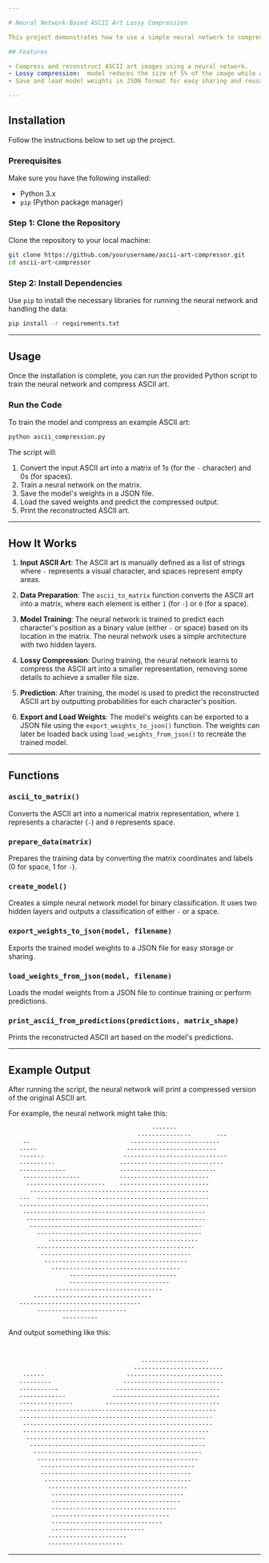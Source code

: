 ```yaml
---

# Neural Network-Based ASCII Art Lossy Compression

This project demonstrates how to use a simple neural network to compress ASCII art in a lossy way. The neural network learns to predict the structure of an ASCII image, reducing its size while maintaining a recognizable form.

## Features

- Compress and reconstruct ASCII art images using a neural network.
- Lossy compression:  model reduces the size of 5% of the image while attempting to preserve the important visual structure. Additionally, by reducing the length of the floating point numbers and altering the json structure, it is possible to further reduce the size of     the weights.
- Save and load model weights in JSON format for easy sharing and reusability.

---
```


## Installation

Follow the instructions below to set up the project.

### Prerequisites

Make sure you have the following installed:

- Python 3.x
- `pip` (Python package manager)

### Step 1: Clone the Repository

Clone the repository to your local machine:

```bash
git clone https://github.com/yourusername/ascii-art-compressor.git
cd ascii-art-compressor
```

### Step 2: Install Dependencies

Use `pip` to install the necessary libraries for running the neural network and handling the data:

```bash
pip install -r requirements.txt
```



---

## Usage

Once the installation is complete, you can run the provided Python script to train the neural network and compress ASCII art.

### Run the Code

To train the model and compress an example ASCII art:

```bash
python ascii_compression.py
```

The script will:

1. Convert the input ASCII art into a matrix of 1s (for the `-` character) and 0s (for spaces).
2. Train a neural network on the matrix.
3. Save the model's weights in a JSON file.
4. Load the saved weights and predict the compressed output.
5. Print the reconstructed ASCII art.

---

## How It Works

1. **Input ASCII Art**: The ASCII art is manually defined as a list of strings where `-` represents a visual character, and spaces represent empty areas.
   
2. **Data Preparation**: The `ascii_to_matrix` function converts the ASCII art into a matrix, where each element is either `1` (for `-`) or `0` (for a space).

3. **Model Training**: The neural network is trained to predict each character's position as a binary value (either `-` or space) based on its location in the matrix. The neural network uses a simple architecture with two hidden layers.

4. **Lossy Compression**: During training, the neural network learns to compress the ASCII art into a smaller representation, removing some details to achieve a smaller file size.

5. **Prediction**: After training, the model is used to predict the reconstructed ASCII art by outputting probabilities for each character's position.

6. **Export and Load Weights**: The model's weights can be exported to a JSON file using the `export_weights_to_json()` function. The weights can later be loaded back using `load_weights_from_json()` to recreate the trained model.

---

## Functions

### `ascii_to_matrix()`

Converts the ASCII art into a numerical matrix representation, where `1` represents a character (`-`) and `0` represents space.

### `prepare_data(matrix)`

Prepares the training data by converting the matrix coordinates and labels (0 for space, 1 for `-`).

### `create_model()`

Creates a simple neural network model for binary classification. It uses two hidden layers and outputs a classification of either `-` or a space.

### `export_weights_to_json(model, filename)`

Exports the trained model weights to a JSON file for easy storage or sharing.

### `load_weights_from_json(model, filename)`

Loads the model weights from a JSON file to continue training or perform predictions.

### `print_ascii_from_predictions(predictions, matrix_shape)`

Prints the reconstructed ASCII art based on the model's predictions.

---

## Example Output

After running the script, the neural network will print a compressed version of the original ASCII art.

For example, the neural network might take this:

```
                                        -------                
                                    ---------------       ---  
    --                            -------------------------    
   -----                         -------------------------     
   -------                      -----------------------------  
   ----------                  -----------------------------   
   -------------               ---------------------------     
    ----------------           -------------------------       
     ----------------------    -------------------------       
      --------------------------------------------------       
   ---  ------------------------------------------------       
   -----------------------------------------------------       
    ---------------------------------------------------        
     --------------------------------------------------        
      ------------------------------------------------         
        ----------------------------------------------         
           ------------------------------------------          
        --------------------------------------------           
         ------------------------------------------            
          ----------------------------------------             
            ------------------------------------               
                 ------------------------------                
                 ----------------------------                  
             ------------------------------                    
       ---------------------------------                       
   ----------------------------------                          
        -------------------------                              
               ----------                                      
```

And output something like this:

```


                                     -------------------
                                   -------------------------
    ------                       ---------------------------
   ---------                    ----------------------------
   -----------                -----------------------------
   -------------             ------------------------------
   ---------------         --------------------------------
   -------------------------------------------------------
   ------------------------------------------------------
    -----------------------------------------------------
    ----------------------------------------------------
     --------------------------------------------------
      -------------------------------------------------
       -----------------------------------------------
        ---------------------------------------------
         -------------------------------------------
         ------------------------------------------
          -----------------------------------------
           ---------------------------------------
            -------------------------------------
            ------------------------------------
            -----------------------------------
            ---------------------------------
            -------------------------------
            --------------------------
           ----------------------
           ---------------------
```

---
